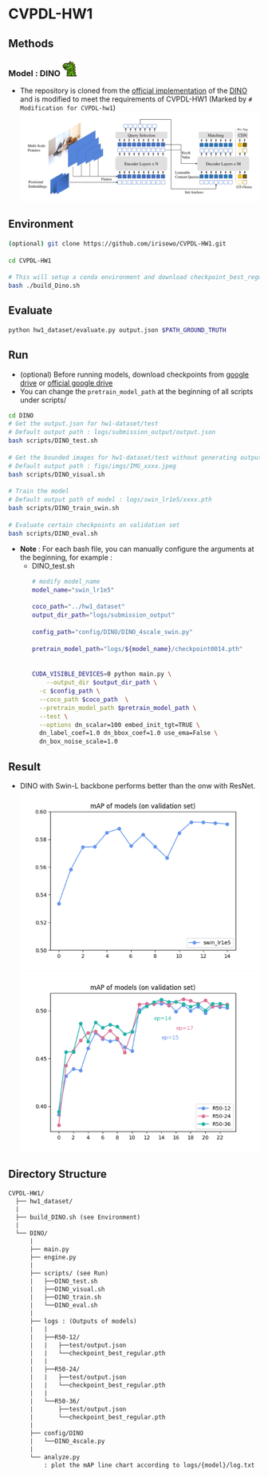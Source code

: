 # CVPDL-HW1
## Methods
### Model : DINO <img src="DINO/figs/dinosaur.png" width="30">

* The repository is cloned from the [official implementation](https://github.com/IDEA-Research/DINO) of the [DINO](https://arxiv.org/abs/2203.03605) and is modified to meet the requirements of CVPDL-HW1 (Marked by `# Modification for CVPDL-hw1`)
![method](DINO/figs/framework.png "model arch")

## Environment
```sh
(optional) git clone https://github.com/irisowo/CVPDL-HW1.git

cd CVPDL-HW1

# This will setup a conda environment and download checkpoint_best_regular.pth
bash ./build_Dino.sh
```
## Evaluate
```sh
python hw1_dataset/evaluate.py output.json $PATH_GROUND_TRUTH
```

## Run
* (optional) Before running models, download checkpoints from [google drive](https://drive.google.com/drive/folders/1PpPq0CuQjQeFZGVJ8KKrnnZVqShFdjK7?usp=sharing) or [official google drive](https://drive.google.com/drive/folders/1qD5m1NmK0kjE5hh-G17XUX751WsEG-h_)
* You can change the `pretrain_model_path` at the beginning of all scripts under scripts/
```sh
cd DINO
# Get the output.json for hw1-dataset/test
# Default output path : logs/submission_output/output.json
bash scripts/DINO_test.sh

# Get the bounded images for hw1-dataset/test without generating output.json
# Default output path : figs/imgs/IMG_xxxx.jpeg
bash scripts/DINO_visual.sh

# Train the model
# Default output path of model : logs/swin_lr1e5/xxxx.pth
bash scripts/DINO_train_swin.sh

# Evaluate certain checkpoints on validation set
bash scripts/DINO_eval.sh
```

* **Note** : For each bash file, you can manually configure the arguments at the beginning, for example :  
  * DINO_test.sh
    ```sh
    # modify model_name 
    model_name="swin_lr1e5"

    coco_path="../hw1_dataset"
    output_dir_path="logs/submission_output"

    config_path="config/DINO/DINO_4scale_swin.py"

    pretrain_model_path="logs/${model_name}/checkpoint0014.pth"


    CUDA_VISIBLE_DEVICES=0 python main.py \
        --output_dir $output_dir_path \
      -c $config_path \
      --coco_path $coco_path  \
      --pretrain_model_path $pretrain_model_path \
      --test \
      --options dn_scalar=100 embed_init_tgt=TRUE \
      dn_label_coef=1.0 dn_bbox_coef=1.0 use_ema=False \
      dn_box_noise_scale=1.0
    ```

## Result
* DINO with Swin-L backbone performs better than the onw with ResNet.
![mAP](DINO/figs/model_swin.png)
![mAP](DINO/figs/models.png)

## Directory Structure
```
CVPDL-HW1/
  ├── hw1_dataset/
  |
  ├── build_DINO.sh (see Environment)
  |
  └── DINO/
      |
      ├── main.py
      ├── engine.py
      |
      ├── scripts/ (see Run)
      |   ├──DINO_test.sh
      |   ├──DINO_visual.sh
      |   ├──DINO_train.sh
      |   └──DINO_eval.sh
      |
      ├── logs : (Outputs of models)
      |   |   
      |   ├──R50-12/
      |   |   ├──test/output.json
      |   |   └──checkpoint_best_regular.pth
      |   |
      |   ├──R50-24/
      |   |   ├──test/output.json
      |   |   └──checkpoint_best_regular.pth
      |   |
      |   └──R50-36/
      |       ├──test/output.json
      |       └──checkpoint_best_regular.pth
      |
      ├── config/DINO
      |   └──DINO_4scale.py
      |
      └── analyze.py
          : plot the mAP line chart according to logs/{model}/log.txt
```
